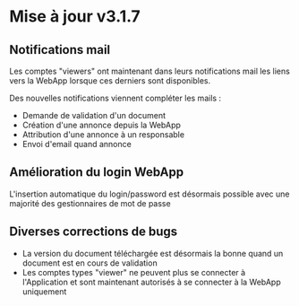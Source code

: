# Mise à jour v3.1.7


## Notifications mail
Les comptes "viewers" ont maintenant dans leurs notifications mail les liens vers la WebApp lorsque ces derniers sont disponibles.

Des nouvelles notifications viennent compléter les mails :
- Demande de validation d'un document
- Création d'une annonce depuis la WebApp
- Attribution d'une annonce à un responsable
- Envoi d'email quand annonce


## Amélioration du login WebApp
 L'insertion automatique du login/password est désormais possible avec une majorité des gestionnaires de mot de passe


## Diverses corrections de bugs
- La version du document téléchargée est désormais la bonne quand un document est en cours de validation
- Les comptes types "viewer" ne peuvent plus se connecter à l'Application et sont maintenant autorisés à se connecter à la WebApp uniquement


